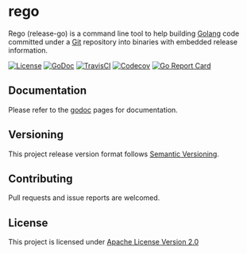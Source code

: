 # rego
Rego (release-go) is a command line tool to help building [Golang](https://golang.org) code committed under a [Git](https://git-scm.com/) repository into binaries with embedded release information.

[![License](https://img.shields.io/badge/license-apache%20v2.0-blue.svg?style=flat-square)](https://opensource.org/licenses/Apache-2.0)
[![GoDoc](https://img.shields.io/badge/godoc-reference-blue.svg?style=flat-square)](https://godoc.org/github.com/adzr/rego)
[![TravisCI](https://img.shields.io/travis/com/adzr/rego.svg?style=flat-square)](https://travis-ci.com/adzr/rego)
[![Codecov](https://img.shields.io/codecov/c/github/adzr/rego.svg?style=flat-square)](https://codecov.io/gh/adzr/rego)
[![Go Report Card](https://goreportcard.com/badge/github.com/adzr/rego?style=flat-square)](https://goreportcard.com/report/github.com/adzr/rego)

## Documentation
Please refer to the [godoc](https://godoc.org/github.com/adzr/rego) pages for documentation.

## Versioning
This project release version format follows [Semantic Versioning](http://semver.org/).

## Contributing
Pull requests and issue reports are welcomed.

## License
This project is licensed under [Apache License Version 2.0](http://www.apache.org/licenses/LICENSE-2.0.txt)
